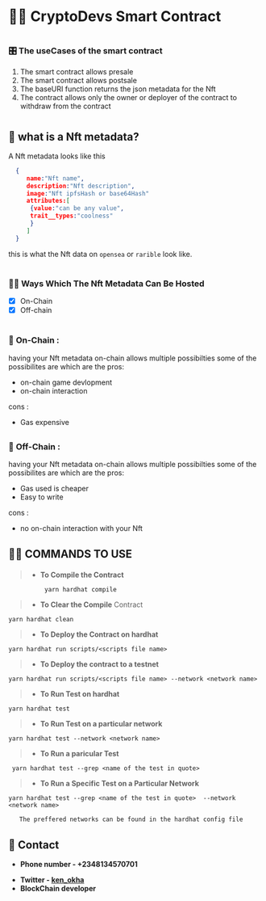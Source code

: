 # 👩‍⚖️ **CryptoDevs Smart Contract**

<div style="margin-top:40px"></div>

### 🎛 **The useCases of the smart contract**

1. The smart contract allows presale
2. The smart contract allows postsale
3. The baseURI function returns the json metadata for the Nft
4. The contract allows only the owner or deployer of the contract to withdraw from the contract

<div style="margin-top:40px"></div>

## 🌌 **what is a Nft metadata?**  

<div style="margin-top:10px"></div>
 A Nft metadata looks like this

```json
  {
     name:"Nft name",
     description:"Nft description",
     image:"Nft ipfsHash or base64Hash"
     attributes:[
      {value:"can be any value",
      trait__types:"coolness"
      }
     ]
  }
```

this is what the Nft data on ```opensea``` or ```rarible``` look like.

<div style="margin-top:40px"></div>

### 👩‍💻 __Ways Which The Nft Metadata Can Be Hosted__

- [x] On-Chain
- [x] Off-chain
  
<div style="margin-top:40px"></div>

### 🦒 __On-Chain__ : 
   having your Nft metadata on-chain allows multiple possibilties
   some of the possibilites are which are the pros:
   - on-chain game devlopment
   - on-chain interaction
  
  cons :
   - Gas expensive

  
<div style="margin-top:30px"></div>

### 🚀 __Off-Chain__ : 
   having your Nft metadata on-chain allows multiple possibilties
   some of the possibilites are which are the pros:
   - Gas used is cheaper
   - Easy to write
  
  cons :
   - no on-chain interaction with your Nft

<div style="margin-top:30px"></div>

## 👩‍💻 __COMMANDS TO USE__


<div style="margin-top:20px"></div>

> * __To Compile the Contract__   

```solidity
          yarn hardhat compile
```


> * __To Clear the Compile__ Contract

```solidity
yarn hardhat clean
```
> * __To Deploy the Contract on hardhat__ 
 ```solidity
 yarn hardhat run scripts/<scripts file name>
 ```
> * __To Deploy the contract to a testnet__ 
 ```solidity
yarn hardhat run scripts/<scripts file name> --network <network name> 
```
> * __To Run Test on hardhat__   
 ```solidity
 yarn hardhat test
  ```
> * __To Run Test on a particular network__ 
```solidity
yarn hardhat test --network <network name> 
```
> * __To Run a paricular Test__ 
```solidity
 yarn hardhat test --grep <name of the test in quote>
 ```
>  * __To Run a Specific Test on a Particular Network__ 
 ```solidity
 yarn hardhat test --grep <name of the test in quote>  --network <network name> 
 ```

```bash
   The preffered networks can be found in the hardhat config file
```
<div style="margin-top:30px"></div>

## 📱  __Contact__
- __Phone number - +2348134570701__
* __Twitter - [ken_okha](https://twitter.com/Ken_okha "ken_okha")__
* __BlockChain developer__

